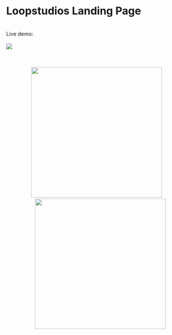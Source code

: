 # Loopstudios Landing Page

<br>
Live demo: 
<br>
<br>
<img src="https://github.com/FlavioAlfonzetti/loopstudios-landing-page/assets/107587774/ac1d1c64-dce5-4ec9-acd4-0e97e9d5d1a9">
<br>
<br>
<br>
<p align="center">
  <img src="https://github.com/FlavioAlfonzetti/loopstudios-landing-page/assets/107587774/a101210f-01c7-4e13-88d4-43903e067dde" | width="350px"> &nbsp;&nbsp;&nbsp;&nbsp;
  <img src="https://github.com/FlavioAlfonzetti/loopstudios-landing-page/assets/107587774/8eed7295-7f7c-4db8-a608-a9a65f020caf" | width="350px">
</p>
